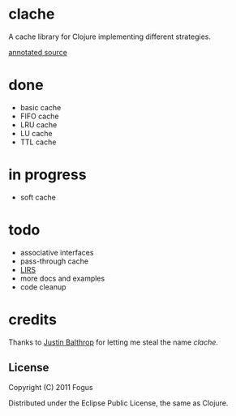 # clache

A cache library for Clojure implementing different strategies.

[annotated source](http://www.fogus.me/fun/clache/)

# done

- basic cache
- FIFO cache
- LRU cache
- LU cache
- TTL cache

# in progress

- soft cache

# todo

- associative interfaces
- pass-through cache
- [LIRS](http://citeseer.ist.psu.edu/viewdoc/summary?doi=10.1.1.116.2184)  
- more docs and examples
- code cleanup

# credits

Thanks to [Justin Balthrop](http://ninjudd.com/) for letting me steal the name *clache*.

License
-------

Copyright (C) 2011 Fogus

Distributed under the Eclipse Public License, the same as Clojure.
